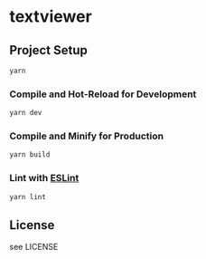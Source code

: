 # textviewer

## Project Setup

```sh
yarn
```

### Compile and Hot-Reload for Development

```sh
yarn dev
```

### Compile and Minify for Production

```sh
yarn build
```

<!--
### Run Unit Tests with [Vitest](https://vitest.dev/)

//
```sh
yarn test:unit
```
-->

### Lint with [ESLint](https://eslint.org/)

```sh
yarn lint
```

## License

see LICENSE
